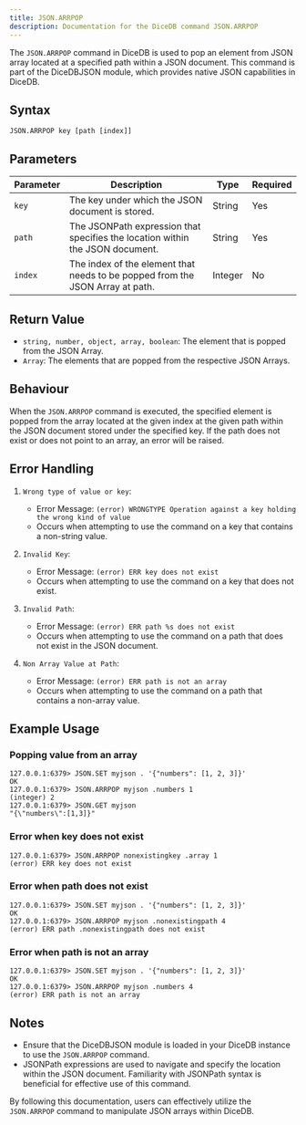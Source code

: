 ```yaml
---
title: JSON.ARRPOP
description: Documentation for the DiceDB command JSON.ARRPOP
---
```


The `JSON.ARRPOP` command in DiceDB is used to pop an element from JSON array located at a specified path within a JSON document. This command is part of the DiceDBJSON module, which provides native JSON capabilities in DiceDB.

## Syntax

```plaintext
JSON.ARRPOP key [path [index]]
```

## Parameters
| Parameter | Description                                                                   | Type    | Required |
|-----------|-------------------------------------------------------------------------------|---------|----------|
| `key`     | The key under which the JSON document is stored.                              | String  | Yes      |
| `path`    | The JSONPath expression that specifies the location within the JSON document. | String  | Yes      |
| `index`   | The index of the element that needs to be popped from the JSON Array at path. | Integer | No       |

## Return Value

- `string, number, object, array, boolean`: The element that is popped from the JSON Array.
- `Array`: The elements that are popped from the respective JSON Arrays.

## Behaviour

When the `JSON.ARRPOP` command is executed, the specified element is popped from the array located at the given index at the given path within the JSON document stored under the specified key. If the path does not exist or does not point to an array, an error will be raised.

## Error Handling

1. `Wrong type of value or key`:

   - Error Message: `(error) WRONGTYPE Operation against a key holding the wrong kind of value`
   - Occurs when attempting to use the command on a key that contains a non-string value.

2. `Invalid Key`:

   - Error Message: `(error) ERR key does not exist`
   - Occurs when attempting to use the command on a key that does not exist.


3. `Invalid Path`:

   - Error Message: `(error) ERR path %s does not exist`
   - Occurs when attempting to use the command on a path that does not exist in the JSON document.


4. `Non Array Value at Path`:

   - Error Message: `(error) ERR path is not an array`
   - Occurs when attempting to use the command on a path that contains a non-array value.

## Example Usage

### Popping value from an array

```plaintext
127.0.0.1:6379> JSON.SET myjson . '{"numbers": [1, 2, 3]}'
OK
127.0.0.1:6379> JSON.ARRPOP myjson .numbers 1
(integer) 2
127.0.0.1:6379> JSON.GET myjson
"{\"numbers\":[1,3]}"
```

### Error when key does not exist

```plaintext
127.0.0.1:6379> JSON.ARRPOP nonexistingkey .array 1
(error) ERR key does not exist
```

### Error when path does not exist

```plaintext
127.0.0.1:6379> JSON.SET myjson . '{"numbers": [1, 2, 3]}'
OK
127.0.0.1:6379> JSON.ARRPOP myjson .nonexistingpath 4
(error) ERR path .nonexistingpath does not exist
```

### Error when path is not an array

```plaintext
127.0.0.1:6379> JSON.SET myjson . '{"numbers": [1, 2, 3]}'
OK
127.0.0.1:6379> JSON.ARRPOP myjson .numbers 4
(error) ERR path is not an array
```

## Notes

- Ensure that the DiceDBJSON module is loaded in your DiceDB instance to use the `JSON.ARRPOP` command.
- JSONPath expressions are used to navigate and specify the location within the JSON document. Familiarity with JSONPath syntax is beneficial for effective use of this command.

By following this documentation, users can effectively utilize the `JSON.ARRPOP` command to manipulate JSON arrays within DiceDB.
